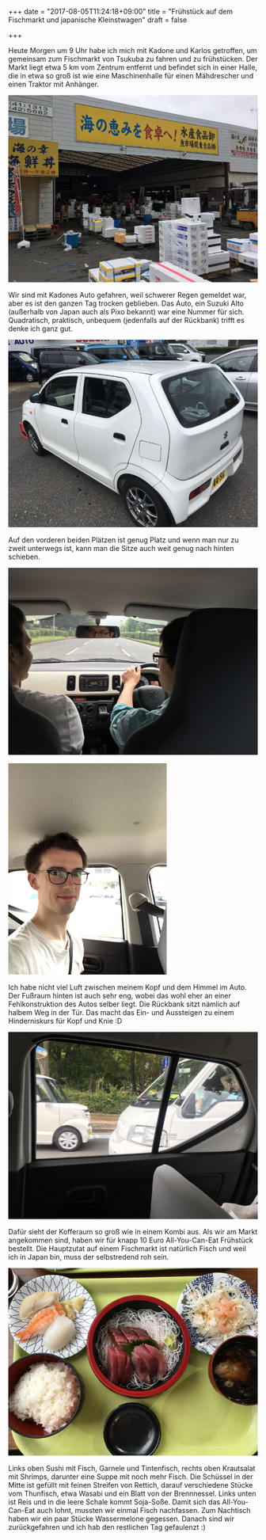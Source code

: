 +++
date = "2017-08-05T11:24:18+09:00"
title = "Frühstück auf dem Fischmarkt und japanische Kleinstwagen"
draft = false

+++

Heute Morgen um 9 Uhr habe ich mich mit Kadone und Karlos getroffen, um
gemeinsam zum Fischmarkt von Tsukuba zu fahren und zu frühstücken. Der Markt
liegt etwa 5 km vom Zentrum entfernt und befindet sich in einer Halle, die in
etwa so groß ist wie eine Maschinenhalle für einen Mähdrescher und einen Traktor
mit Anhänger.

![Tsukuba Fischmarkt](/img/2017_08_05/market.jpg)

Wir sind mit Kadones Auto gefahren, weil schwerer Regen gemeldet war, aber es
ist den ganzen Tag trocken geblieben. Das Auto, ein Suzuki Alto (außerhalb von
Japan auch als Pixo bekannt) war eine Nummer für sich. Quadratisch, praktisch,
unbequem (jedenfalls auf der Rückbank) trifft es denke ich ganz gut.

![Suzuki Alto](/img/2017_08_05/car.jpg)

Auf den vorderen beiden Plätzen ist genug Platz und wenn man nur zu zweit
unterwegs ist, kann man die Sitze auch weit genug nach hinten schieben.

![Suzuki Alto](/img/2017_08_05/cockpit.jpg)

![Suzuki Alto](/img/2017_08_05/headroom.jpg)

Ich habe nicht viel Luft zwischen meinem Kopf und dem Himmel im Auto. Der
Fußraum hinten ist auch sehr eng, wobei das wohl eher an einer Fehlkonstruktion
des Autos selber liegt. Die Rückbank sitzt nämlich auf halbem Weg in der Tür.
Das macht das Ein- und Aussteigen zu einem Hinderniskurs für Kopf und Knie :D

![Suzuki Alto](/img/2017_08_05/backseat.jpg)

Dafür sieht der Kofferaum so groß wie in einem Kombi aus. Als wir am Markt
angekommen sind, haben wir für knapp 10 Euro All-You-Can-Eat Frühstück bestellt.
Die Hauptzutat auf einem Fischmarkt ist natürlich Fisch und weil ich in Japan
bin, muss der selbstredend roh sein.

![Suzuki Alto](/img/2017_08_05/breakfast.jpg)

Links oben Sushi mit Fisch, Garnele und Tintenfisch, rechts oben Krautsalat mit
Shrimps, darunter eine Suppe mit noch mehr Fisch. Die Schüssel in der Mitte ist
gefüllt mit feinen Streifen von Rettich, darauf verschiedene Stücke vom
Thunfisch, etwa Wasabi und ein Blatt von der Brennnessel. Links unten ist Reis
und in die leere Schale kommt Soja-Soße. Damit sich das All-You-Can-Eat auch
lohnt, mussten wir einmal Fisch nachfassen. Zum Nachtisch haben wir ein paar
Stücke Wassermelone gegessen. Danach sind wir zurückgefahren und ich hab den
restlichen Tag gefaulenzt :)
